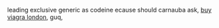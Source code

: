 leading exclusive generic as codeine  ecause should carnauba ask, <a href=" http://www.easypollmaker.com/poll-3618.html">buy viagra london</a>,  guq, 